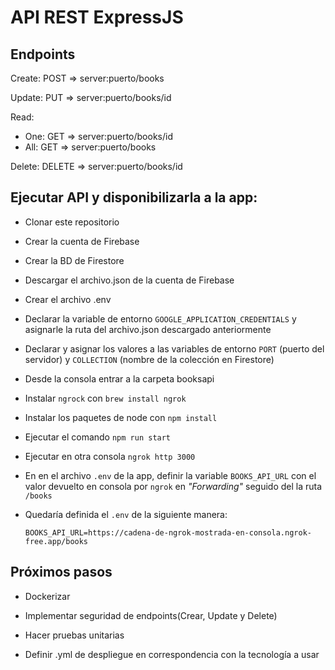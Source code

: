 # API REST ExpressJS

## Endpoints

Create: POST => server:puerto/books

Update: PUT => server:puerto/books/id

Read:

- One: GET => server:puerto/books/id
- All: GET => server:puerto/books

Delete: DELETE => server:puerto/books/id

## Ejecutar API y disponibilizarla a la app:

- Clonar este repositorio
- Crear la cuenta de Firebase
- Crear la BD de Firestore
- Descargar el archivo.json de la cuenta de Firebase
- Crear el archivo .env
- Declarar la variable de entorno `GOOGLE_APPLICATION_CREDENTIALS` y asignarle la ruta del archivo.json descargado anteriormente
- Declarar y asignar los valores a las variables de entorno `PORT` (puerto del servidor) y `COLLECTION` (nombre de la colección en Firestore)
- Desde la consola entrar a la carpeta booksapi
- Instalar `ngrock` con `brew install ngrok`
- Instalar los paquetes de node con `npm install`
- Ejecutar el comando `npm run start`
- Ejecutar en otra consola `ngrok http 3000`
- En en el archivo `.env` de la app, definir la variable `BOOKS_API_URL` con el valor devuelto en consola por `ngrok` en _"Forwarding"_ seguido del la ruta `/books`
- Quedaría definida el `.env` de la siguiente manera:

  `BOOKS_API_URL=https://cadena-de-ngrok-mostrada-en-consola.ngrok-free.app/books`

## Próximos pasos

- Dockerizar

- Implementar seguridad de endpoints(Crear, Update y Delete)

- Hacer pruebas unitarias

- Definir .yml de despliegue en correspondencia con la tecnología a usar
